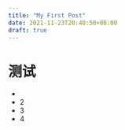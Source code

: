 ```yaml
---
title: "My First Post"
date: 2021-11-23T20:40:50+08:00
draft: true
---
```


#  测试



- 
- 2
- 3
- 4

